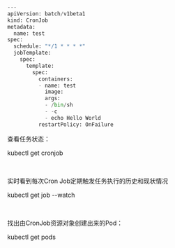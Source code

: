 ```python
---
apiVersion: batch/v1beta1
kind: CronJob
metadata:
  name: test
spec:
  schedule: "*/1 * * * *"
  jobTemplate:
    spec:
      template:
        spec:
          containers:
          - name: test
            image: 
            args:
            - /bin/sh
            - -c
            - echo Hello World
          restartPolicy: OnFailure
```

查看任务状态：

kubectl get cronjob 

 

实时看到每次Cron Job定期触发任务执行的历史和现状情况

kubectl get job --watch

 

找出由CronJob资源对象创建出来的Pod：

kubectl get pods


